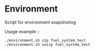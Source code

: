 Environment
===========

Script for environment snapshoting

Usage example ::

    ./environment.sh zip fuel_system_test
    ./environment.sh unzip fuel_system_test
